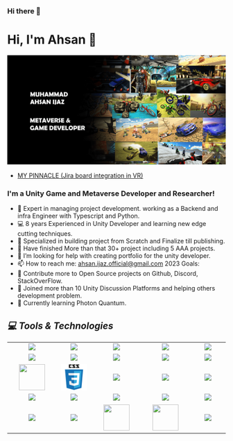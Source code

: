### Hi there 👋

<!--
**muhammadahsanijaz/muhammadahsanijaz** is a ✨ _special_ ✨ repository because its `README.md` (this file) appears on your GitHub profile.

Here are some ideas to get you started:

- 🔭 I’m currently working on ...
- 🌱 I’m currently learning ...
- 👯 I’m looking to collaborate on ...
- 🤔 I’m looking for help with ...
- 💬 Ask me about ...
- 📫 How to reach me: ...
- 😄 Pronouns: ...
- ⚡ Fun fact: ...
-->


# Hi, I'm Ahsan 👋

<img  alt="" src="FirstImage.png"  />


- [MY PINNACLE (Jira board integration in VR)](https://www.youtube.com/watch?v=De56R7NSxTc&list=PLDWvssiSJ8Vrp3JdpT9nCY__r8RmxGCtB&index=2)

### I'm a Unity Game and Metaverse Developer and Researcher!
- 🔭 Expert in managing project development. working as a Backend and infra Engineer with Typescript and Python.
- 💻 8 years Experienced in Unity Developer and learning new edge cutting techniques.
- 👯 Specialized in building project from Scratch and Finalize till publishing.
- 📢 Have finished More than that 30+ project including 5 AAA projects.
- 🤔 I’m looking for help with creating portfolio for the unity developer.
- 📫 How to reach me: ahsan.ijaz.official@gmail.com
  2023 Goals:
- 🥅 Contribute more to Open Source projects on Github, Discord, StackOverFlow.
- 👯 Joined more than 10 Unity Discussion Platforms and helping others development problem.
- 🌱 Currently learning Photon Quantum.


<h2><i>💻 Tools & Technologies</i></h2>

<table width="100">
<tr>
    <td align='center' width="190">
        <img src="https://upload.wikimedia.org/wikipedia/commons/thumb/c/c4/Unity_2021.svg/2560px-Unity_2021.svg.png" >
    </td>
    <td align='center' width="190">
        <img src="https://upload.wikimedia.org/wikipedia/commons/thumb/b/bd/Logo_C_sharp.svg/1200px-Logo_C_sharp.svg.png"  width="100">
    </td>
    <td align='center' width="190">
        <img src="https://upload.wikimedia.org/wikipedia/commons/thumb/d/da/Unreal_Engine_Logo.svg/1254px-Unreal_Engine_Logo.svg.png">
    </td>
     <td align='center' width="190">
        <img src="https://upload.wikimedia.org/wikipedia/commons/thumb/1/18/ISO_C%2B%2B_Logo.svg/1822px-ISO_C%2B%2B_Logo.svg.png" width="100">
    </td>
    <td align='center' width="190">
        <img src="https://blog.photonengine.com/wp-content/uploads/1806_blog_teaser_pun-480x360.jpg">
    </td>
</tr>
<tr>
    <td align='center'>
        <img src="https://www.vectorlogo.zone/logos/firebase/firebase-ar21.svg"  width="140">
    </td>
    <td align='center'>
        <img src="https://www.vectorlogo.zone/logos/nodejs/nodejs-ar21.svg"  width="100" >
    </td>
    <td align='center'>
        <img src="https://train2game.files.wordpress.com/2017/02/eyecatch_amazon_gamelift.png">
    </td>
    <td align='center'>
        <img src="https://upload.wikimedia.org/wikipedia/commons/thumb/7/77/VR_Logo_Virtual_Reality_Logo.svg/2048px-VR_Logo_Virtual_Reality_Logo.svg.png">
    </td>
    <td align='center'>
        <img src="https://upload.wikimedia.org/wikipedia/commons/thumb/f/fa/Ar_core.svg/1200px-Ar_core.svg.png">
    </td>
</tr>
<tr>
    <td align='center'>
        <img src="https://upload.wikimedia.org/wikipedia/commons/thumb/3/38/HTML5_Badge.svg/600px-HTML5_Badge.svg.png" height="60" width="60">
    </td>
    <td align='center'>
        <img src="https://raw.githubusercontent.com/devicons/devicon/0d6c64dbbf311879f7d563bfc3ccf559f9ed111c/icons/css3/css3-original-wordmark.svg" width="60" height="60">
    </td>
    <td align='center'>
        <img src="https://upload.wikimedia.org/wikipedia/commons/thumb/2/27/PHP-logo.svg/2560px-PHP-logo.svg.png">
    </td>
<td align='center'>
        <img src="https://www.jing.fm/clipimg/full/53-537670_python-png-file-python-logo-png.png">
    </td>
    <td align='center'>
        <img src="https://download.logo.wine/logo/MySQL/MySQL-Logo.wine.png" >
    </td>
    
</tr>
<tr>
    <td align='center'>
        <img src="https://seeklogo.com/images/J/jetbrains-rider-logo-BC2E5310DB-seeklogo.com.png" width="60">
    </td>
    <td align='center'>
        <img src="https://seeklogo.com/images/X/xcode-logo-D2046A7713-seeklogo.com.png">
    </td>
    <td align='center'>
        <img src="https://upload.wikimedia.org/wikipedia/commons/thumb/a/af/Adobe_Photoshop_CC_icon.svg/2101px-Adobe_Photoshop_CC_icon.svg.png">
    </td>
    <td align='center'>
        <img src="https://upload.wikimedia.org/wikipedia/commons/thumb/0/0c/Blender_logo_no_text.svg/2503px-Blender_logo_no_text.svg.png">
    </td>
    <td align='center'>
        <img src="https://seeklogo.com/images/1/3ds-max-logo-4C228D4A3D-seeklogo.com.png">
    </td>
</tr>
<tr>
    <td align='center'>
        <img src="https://upload.wikimedia.org/wikipedia/commons/thumb/d/d5/Slack_icon_2019.svg/2048px-Slack_icon_2019.svg.png">
    </td>
    <td align='center'>
        <img src="https://upload.wikimedia.org/wikipedia/commons/thumb/0/04/ChatGPT_logo.svg/1024px-ChatGPT_logo.svg.png" >
    </td>
    <td align='center'>
        <img src="https://cdn.worldvectorlogo.com/logos/jira-3.svg" width="60" height="60">
    </td>
    <td align='center'>
        <img src="https://upload.wikimedia.org/wikipedia/commons/thumb/e/e9/Notion-logo.svg/2048px-Notion-logo.svg.png" width="60" height="60">
    </td>
    <td align='center'>
        <img src="https://seeklogo.com/images/C/clickup-symbol-logo-BB24230BBB-seeklogo.com.png"height="60">
    </td>
</tr>


</table>

<br />
<br />
